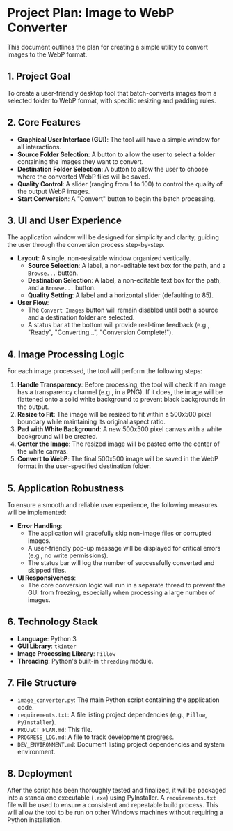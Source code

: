 # Project Plan: Image to WebP Converter

This document outlines the plan for creating a simple utility to convert images to the WebP format.

## 1. Project Goal

To create a user-friendly desktop tool that batch-converts images from a selected folder to WebP format, with specific resizing and padding rules.

## 2. Core Features

- **Graphical User Interface (GUI)**: The tool will have a simple window for all interactions.
- **Source Folder Selection**: A button to allow the user to select a folder containing the images they want to convert.
- **Destination Folder Selection**: A button to allow the user to choose where the converted WebP files will be saved.
- **Quality Control**: A slider (ranging from 1 to 100) to control the quality of the output WebP images.
- **Start Conversion**: A "Convert" button to begin the batch processing.

## 3. UI and User Experience

The application window will be designed for simplicity and clarity, guiding the user through the conversion process step-by-step.

- **Layout**: A single, non-resizable window organized vertically.
  - **Source Selection**: A label, a non-editable text box for the path, and a `Browse...` button.
  - **Destination Selection**: A label, a non-editable text box for the path, and a `Browse...` button.
  - **Quality Setting**: A label and a horizontal slider (defaulting to 85).
- **User Flow**:
  - The `Convert Images` button will remain disabled until both a source and a destination folder are selected.
  - A status bar at the bottom will provide real-time feedback (e.g., "Ready", "Converting...", "Conversion Complete!").

## 4. Image Processing Logic

For each image processed, the tool will perform the following steps:

1.  **Handle Transparency**: Before processing, the tool will check if an image has a transparency channel (e.g., in a PNG). If it does, the image will be flattened onto a solid white background to prevent black backgrounds in the output.
2.  **Resize to Fit**: The image will be resized to fit within a 500x500 pixel boundary while maintaining its original aspect ratio.
3.  **Pad with White Background**: A new 500x500 pixel canvas with a white background will be created.
4.  **Center the Image**: The resized image will be pasted onto the center of the white canvas.
5.  **Convert to WebP**: The final 500x500 image will be saved in the WebP format in the user-specified destination folder.

## 5. Application Robustness

To ensure a smooth and reliable user experience, the following measures will be implemented:

- **Error Handling**:
  - The application will gracefully skip non-image files or corrupted images.
  - A user-friendly pop-up message will be displayed for critical errors (e.g., no write permissions).
  - The status bar will log the number of successfully converted and skipped files.
- **UI Responsiveness**:
  - The core conversion logic will run in a separate thread to prevent the GUI from freezing, especially when processing a large number of images.

## 6. Technology Stack

- **Language**: Python 3
- **GUI Library**: `tkinter`
- **Image Processing Library**: `Pillow`
- **Threading**: Python's built-in `threading` module.

## 7. File Structure

- `image_converter.py`: The main Python script containing the application code.
- `requirements.txt`: A file listing project dependencies (e.g., `Pillow`, `PyInstaller`).
- `PROJECT_PLAN.md`: This file.
- `PROGRESS_LOG.md`: A file to track development progress.
- `DEV_ENVIRONMENT.md`: Document listing project dependencies and system environment.

## 8. Deployment

After the script has been thoroughly tested and finalized, it will be packaged into a standalone executable (`.exe`) using PyInstaller. A `requirements.txt` file will be used to ensure a consistent and repeatable build process. This will allow the tool to be run on other Windows machines without requiring a Python installation.
